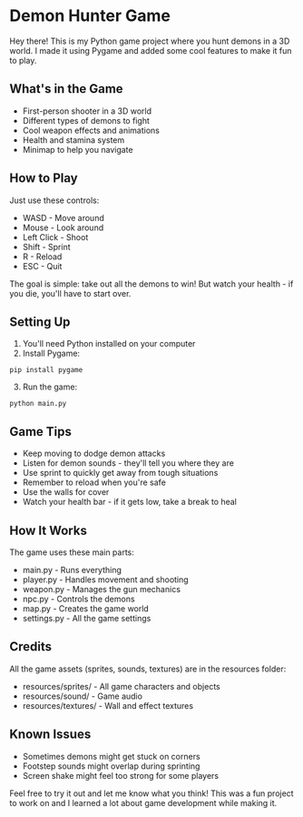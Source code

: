 # Demon Hunter Game

Hey there! This is my Python game project where you hunt demons in a 3D world. I made it using Pygame and added some cool features to make it fun to play.

## What's in the Game

- First-person shooter in a 3D world
- Different types of demons to fight
- Cool weapon effects and animations
- Health and stamina system
- Minimap to help you navigate

## How to Play

Just use these controls:

- WASD - Move around
- Mouse - Look around
- Left Click - Shoot
- Shift - Sprint
- R - Reload
- ESC - Quit

The goal is simple: take out all the demons to win! But watch your health - if you die, you'll have to start over.

## Setting Up

1. You'll need Python installed on your computer
2. Install Pygame:

```
pip install pygame
```

3. Run the game:

```
python main.py
```

## Game Tips

- Keep moving to dodge demon attacks
- Listen for demon sounds - they'll tell you where they are
- Use sprint to quickly get away from tough situations
- Remember to reload when you're safe
- Use the walls for cover
- Watch your health bar - if it gets low, take a break to heal

## How It Works

The game uses these main parts:

- main.py - Runs everything
- player.py - Handles movement and shooting
- weapon.py - Manages the gun mechanics
- npc.py - Controls the demons
- map.py - Creates the game world
- settings.py - All the game settings

## Credits

All the game assets (sprites, sounds, textures) are in the resources folder:

- resources/sprites/ - All game characters and objects
- resources/sound/ - Game audio
- resources/textures/ - Wall and effect textures

## Known Issues

- Sometimes demons might get stuck on corners
- Footstep sounds might overlap during sprinting
- Screen shake might feel too strong for some players

Feel free to try it out and let me know what you think! This was a fun project to work on and I learned a lot about game development while making it.
